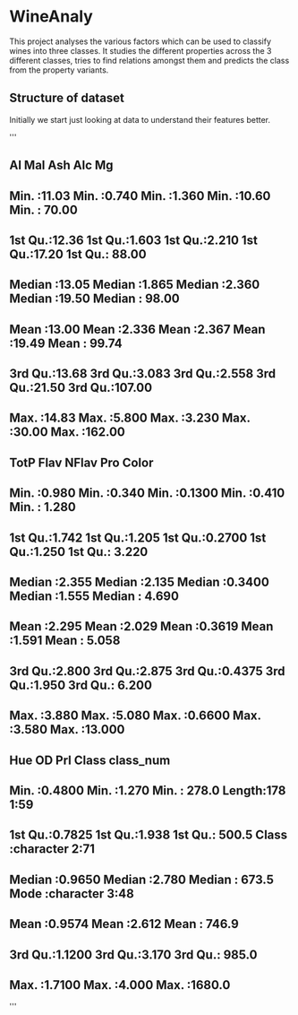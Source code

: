 # WineAnaly
This project analyses the various factors which can be used to classify wines into three classes.
It studies the different properties across the 3 different classes, tries to find relations amongst them 
and predicts the class from the property variants.

## Structure of dataset

Initially we start just looking at data to understand their features better.

'''
##       Al             Mal             Ash             Alc              Mg        
## Min.   :11.03   Min.   :0.740   Min.   :1.360   Min.   :10.60   Min.   : 70.00  
## 1st Qu.:12.36   1st Qu.:1.603   1st Qu.:2.210   1st Qu.:17.20   1st Qu.: 88.00  
## Median :13.05   Median :1.865   Median :2.360   Median :19.50   Median : 98.00  
## Mean   :13.00   Mean   :2.336   Mean   :2.367   Mean   :19.49   Mean   : 99.74  
## 3rd Qu.:13.68   3rd Qu.:3.083   3rd Qu.:2.558   3rd Qu.:21.50   3rd Qu.:107.00  
## Max.   :14.83   Max.   :5.800   Max.   :3.230   Max.   :30.00   Max.   :162.00  
##      TotP            Flav           NFlav             Pro            Color       
## Min.   :0.980   Min.   :0.340   Min.   :0.1300   Min.   :0.410   Min.   : 1.280  
## 1st Qu.:1.742   1st Qu.:1.205   1st Qu.:0.2700   1st Qu.:1.250   1st Qu.: 3.220  
## Median :2.355   Median :2.135   Median :0.3400   Median :1.555   Median : 4.690  
## Mean   :2.295   Mean   :2.029   Mean   :0.3619   Mean   :1.591   Mean   : 5.058  
## 3rd Qu.:2.800   3rd Qu.:2.875   3rd Qu.:0.4375   3rd Qu.:1.950   3rd Qu.: 6.200  
## Max.   :3.880   Max.   :5.080   Max.   :0.6600   Max.   :3.580   Max.   :13.000  
##      Hue               OD             Prl            Class           class_num
## Min.   :0.4800   Min.   :1.270   Min.   : 278.0   Length:178         1:59     
## 1st Qu.:0.7825   1st Qu.:1.938   1st Qu.: 500.5   Class :character   2:71     
## Median :0.9650   Median :2.780   Median : 673.5   Mode  :character   3:48     
## Mean   :0.9574   Mean   :2.612   Mean   : 746.9                               
## 3rd Qu.:1.1200   3rd Qu.:3.170   3rd Qu.: 985.0                               
## Max.   :1.7100   Max.   :4.000   Max.   :1680.0
'''
